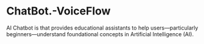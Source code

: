 # ChatBot.-VoiceFlow
AI Chatbot is that provides educational assistants to help users—particularly beginners—understand foundational concepts in Artificial Intelligence (AI).
